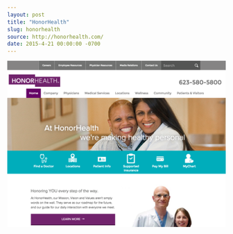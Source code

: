```yaml
---
layout: post
title: "HonorHealth"
slug: honorhealth
source: http://honorhealth.com/
date: 2015-4-21 00:00:00 -0700
---
```


<img src="/screenshots/honorhealth.png">
